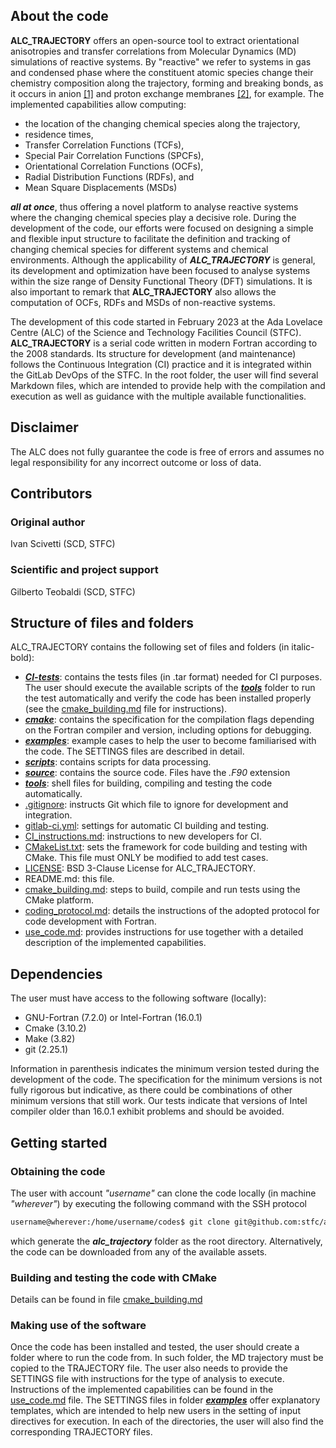 ## About the code
**ALC_TRAJECTORY** offers an open-source tool to extract orientational anisotropies and transfer correlations from Molecular Dynamics (MD) simulations of reactive systems. By "reactive" we refer to systems in gas and condensed phase where the constituent atomic species change their chemistry composition along the trajectory, forming and breaking bonds, as it occurs in anion [[1]](https://pubs.acs.org/doi/10.1021/acs.jpcc.8b10298) and proton exchange membranes [[2]](https://pubs.acs.org/doi/10.1021/acs.jpclett.1c04071?ref=PDF), for example. The implemented capabilities allow computing: 

* the location of the changing chemical species along the trajectory,
* residence times, 
* Transfer Correlation Functions (TCFs),
* Special Pair Correlation Functions (SPCFs),
* Orientational Correlation Functions (OCFs),
* Radial Distribution Functions (RDFs), and 
* Mean Square Displacements (MSDs)  

***all at once***, thus offering a novel platform to analyse reactive systems where the changing chemical species play a decisive role. During the development of the code, our efforts were focused on designing a simple and flexible input structure to facilitate the definition and tracking of changing chemical species for different systems and chemical environments. Although the applicability of ***ALC_TRAJECTORY*** is general, its development and optimization have been focused to analyse systems within the size range of Density Functional Theory (DFT) simulations. It is also important to remark that **ALC_TRAJECTORY** also allows the computation of OCFs, RDFs and MSDs of non-reactive systems.  

The development of this code started in February 2023 at the Ada Lovelace Centre (ALC) of the Science and Technology Facilities Council (STFC). **ALC_TRAJECTORY** is a serial code written in modern Fortran according to the 2008 standards. Its structure for development (and maintenance) follows the Continuous Integration (CI) practice and it is integrated within the GitLab DevOps of the STFC.
In the root folder, the user will find several Markdown files, which are intended to provide help with the compilation and execution as well as guidance with the multiple available functionalities.  

## Disclaimer
The ALC does not fully guarantee the code is free of errors and assumes no legal responsibility for any incorrect outcome or loss of data.

## Contributors
### Original author
Ivan Scivetti (SCD, STFC)
### Scientific and project support
Gilberto Teobaldi (SCD, STFC)

## Structure of files and folders
ALC_TRAJECTORY contains the following set of files and folders (in italic-bold):

* [***CI-tests***](./CI-tests): contains the tests files (in .tar format) needed for CI purposes. The user should execute the available scripts of the [***tools***](./tools) folder to run the test automatically and verify the code has been installed properly (see the [cmake_building.md](./cmake_building.md) file for instructions).
* [***cmake***](./cmake): contains the specification for the compilation flags depending on the Fortran compiler and version, including options for debugging.
* [***examples***](./examples): example cases to help the user to become familiarised with the code. The SETTINGS files are described in detail.  
* [***scripts***](./scripts): contains scripts for data processing.
* [***source***](./source): contains the source code. Files have the *.F90* extension
* [***tools***](./tools): shell files for building, compiling and testing the code automatically.
* [.gitignore](./.gitignore): instructs Git which file to ignore for development and integration.
* [gitlab-ci.yml](gitlab-ci.yml): settings for automatic CI building and testing.
* [CI_instructions.md](./CI_instructions.md): instructions to new developers for CI.
* [CMakeList.txt](./CMakeList.txt): sets the framework for code building and testing with CMake. This file must ONLY be modified to add test cases.
* [LICENSE](./LICENSE): BSD 3-Clause License for ALC_TRAJECTORY. 
* README.md: this file.
* [cmake_building.md](./cmake_building.md): steps to build, compile and run tests using the CMake platform.
* [coding_protocol.md](./coding_protocol.md): details the instructions of the adopted protocol for code development with Fortran.
* [use_code.md](./use_code.md): provides instructions for use together with a detailed description of the implemented capabilities. 

## Dependencies
The user must have access to the following software (locally):

* GNU-Fortran (7.2.0) or Intel-Fortran (16.0.1)
* Cmake (3.10.2)
* Make (3.82)
* git (2.25.1)

Information in parenthesis indicates the minimum version tested during the development of the code. The specification for the minimum versions is not fully rigorous but indicative, as there could be combinations of other minimum versions that still work. Our tests indicate that versions of Intel compiler older than 16.0.1 exhibit problems and should be avoided.

## Getting started

### Obtaining the code
The user with account *"username"* can clone the code locally (in machine *"wherever"*) by executing the following command with the SSH protocol
```sh
username@wherever:/home/username/codes$ git clone git@github.com:stfc/alc_trajectory.git 
```
which generate the ***alc_trajectory*** folder as the root directory. Alternatively, the code can be downloaded from any of the available assets.

### Building and testing the code with CMake
Details can be found in file [cmake_building.md](./cmake_building.md)

### Making use of the software
Once the code has been installed and tested, the user should create a folder where to run the code from. In such folder, the MD trajectory must be copied to the TRAJECTORY file. The user also needs to provide the SETTINGS file with instructions for the type of analysis to execute. Instructions of the implemented capabilities can be found in the [use_code.md](./use_code.md) file. The SETTINGS files in folder [***examples***](./examples) offer explanatory templates, which are intended to help new users in the setting of input directives for execution. In each of the directories, the user will also find the corresponding TRAJECTORY files.

